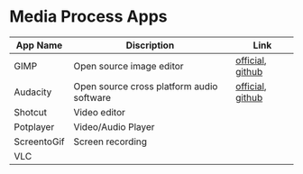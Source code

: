 # Media Process Apps

|App Name|Discription|Link|
|---|----|----|
|GIMP|Open source image editor|[official](https://www.gimp.org/), [github](https://github.com/GNOME/gimp)|
|Audacity|Open source cross platform audio software|[official](https://www.audacityteam.org/), [github](https://github.com/audacity)|
|Shotcut|Video editor||
|Potplayer|Video/Audio Player||
|ScreentoGif|Screen recording||
|VLC|||